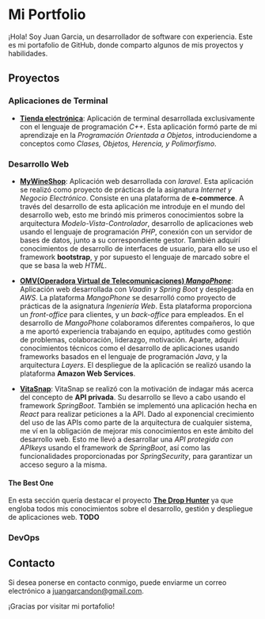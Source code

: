 # Mi Portfolio

¡Hola! Soy Juan Garcia, un desarrollador de software con experiencia. Este es mi portafolio de GitHub, donde comparto algunos de mis proyectos y habilidades.

## Proyectos
### Aplicaciones de Terminal
   - [**Tienda electrónica**](https://github.com/juuangarciac/es.uca.e-shop.cpp): Aplicación de terminal desarrollada exclusivamente con el lenguaje de programación *C++*. Esta aplicación formó parte de mi aprendizaje en la *Programación Orientada a Objetos*, introduciendome a conceptos como *Clases, Objetos, Herencia, y Polimorfismo*.

### Desarrollo Web
   - [**MyWineShop**](https://github.com/juuangarciac/es.uca.bodeguitaelrubio.laravel): Aplicación web desarrollada con *laravel*. Esta aplicación se realizó como proyecto de prácticas de la asignatura *Internet y Negocio Electrónico*. Consiste en una plataforma de **e-commerce**. A través del desarrollo de esta aplicación me introduje en el mundo del desarrollo web, esto me brindó mis primeros conocimientos sobre la arquitectura *Modelo-Vista-Controlador*, desarrollo de aplicaciones web usando el lenguaje de programación *PHP*, conexión con un servidor de bases de datos, junto a su correspondiente gestor. También adquirí conocimientos de desarrollo de interfaces de usuario, para ello se uso el framework **bootstrap**, y por supuesto el lenguaje de marcado sobre el que se basa la web *HTML*.
     
   - [**OMV(Operadora Virtual de Telecomunicaciones) *MangoPhone***](https://github.com/Manuel-Coca/iw2023-2024-MangoPhone): Aplicación web desarrollada con *Vaadin y Spring Boot* y desplegada en *AWS*. La plataforma *MangoPhone* se desarrolló como proyecto de prácticas de la asignatura *Ingeniería Web*. Esta plataforma proporciona un *front-office* para clientes, y un *back-office* para empleados. En el desarrollo de *MangoPhone* colaboramos diferentes compañeros, lo que a me aportó experiencia trabajando en equipo, aptitudes como gestión de problemas, colaboración, liderazgo, motivación. Aparte, adquirí conocimientos técnicos como el desarrollo de aplicaciones usando frameworks basados en el lenguaje de programación *Java*, y la arquitectura *Layers*. El despliegue de la aplicación se realizó usando la plataforma **Amazon Web Services**.

   - [**VitaSnap**](https://github.com/juuangarciac/es.juuangarciac.vitasnap.java): VitaSnap se realizó con la motivación de indagar más acerca del concepto de **API privada**. Su desarrollo se llevo a cabo usando el framework *SpringBoot*. También se implementó una aplicación hecha en *React* para realizar peticiones a la API. Dado al exponencial crecimiento del uso de las APIs como parte de la arquitectura de cualquier sistema, me ví en la obligación de mejorar mis conocimientos en este ámbito del desarrollo web. Esto me llevó a desarrollar una *API protegida con APIkeys* usando el framework de *SpringBoot*, así como las funcionalidades proporcionadas por *SpringSecurity*, para garantizar un acceso seguro a la misma.

#### The Best One
En esta sección quería destacar el proyecto [**The Drop Hunter**](https://github.com/juuangarciac/es.theDropHunter.springReact) ya que engloba todos mis conocimientos sobre el desarrollo, gestión y despliegue de aplicaciones web. **TODO**

### DevOps

## Contacto

Si desea ponerse en contacto conmigo, puede enviarme un correo electrónico a juangarcandon@gmail.com.

¡Gracias por visitar mi portafolio!
